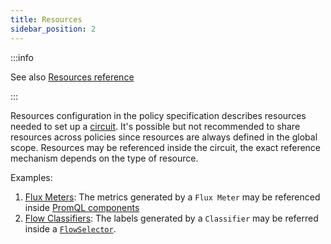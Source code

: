 ```yaml
---
title: Resources
sidebar_position: 2
---
```


:::info

See also [Resources reference](/reference/policies/spec.md#resources)

:::

Resources configuration in the policy specification describes resources needed
to set up a [circuit][circuit]. It's possible but not recommended to share
resources across policies since resources are always defined in the global
scope. Resources may be referenced inside the circuit, the exact reference
mechanism depends on the type of resource.

Examples:

1. [Flux Meters][flux-meter]: The metrics generated by a `Flux Meter` may be
   referenced inside [PromQL components][promql-reference]
2. [Flow Classifiers][flow-classifier]: The labels generated by a `Classifier`
   may be referred inside a [`FlowSelector`][selector-reference].

[circuit]: circuit.md
[flux-meter]: /concepts/integrations/flow-control/resources/flux-meter.md
[flow-classifier]:
  /concepts/integrations/flow-control/resources/flow-classifier.md
[promql-reference]: /reference/policies/spec.md#prom-q-l
[selector-reference]: /reference/policies/spec.md#flow-selector
